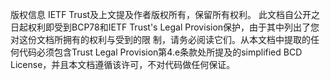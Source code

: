 版权信息
IETF Trust及上文提及作者版权所有，保留所有权利。
此文档自公开之日起权利即受到BCP78和IETF Trust's Legal Provision保护，由于其中列出了您对这份文档所拥有的权利与受到的限
制，请务必阅读它们。从本文档中提取的任何代码必须包含Trust Legal Provision第4.e条款处所提及的simplified BCD License，并且本文档遵循该许可，不对代码做任何保证。